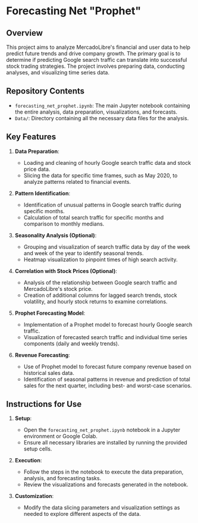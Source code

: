# Forecasting Net "Prophet"

## Overview

This project aims to analyze MercadoLibre's financial and user data to help predict future trends and drive company growth. The primary goal is to determine if predicting Google search traffic can translate into successful stock trading strategies. The project involves preparing data, conducting analyses, and visualizing time series data.

## Repository Contents

- `forecasting_net_prophet.ipynb`: The main Jupyter notebook containing the entire analysis, data preparation, visualizations, and forecasts.
- `Data/`: Directory containing all the necessary data files for the analysis.

## Key Features

1. **Data Preparation**:
   - Loading and cleaning of hourly Google search traffic data and stock price data.
   - Slicing the data for specific time frames, such as May 2020, to analyze patterns related to financial events.

2. **Pattern Identification**:
   - Identification of unusual patterns in Google search traffic during specific months.
   - Calculation of total search traffic for specific months and comparison to monthly medians.

3. **Seasonality Analysis (Optional)**:
   - Grouping and visualization of search traffic data by day of the week and week of the year to identify seasonal trends.
   - Heatmap visualization to pinpoint times of high search activity.

4. **Correlation with Stock Prices (Optional)**:
   - Analysis of the relationship between Google search traffic and MercadoLibre's stock price.
   - Creation of additional columns for lagged search trends, stock volatility, and hourly stock returns to examine correlations.

5. **Prophet Forecasting Model**:
   - Implementation of a Prophet model to forecast hourly Google search traffic.
   - Visualization of forecasted search traffic and individual time series components (daily and weekly trends).

6. **Revenue Forecasting**:
   - Use of Prophet model to forecast future company revenue based on historical sales data.
   - Identification of seasonal patterns in revenue and prediction of total sales for the next quarter, including best- and worst-case scenarios.

## Instructions for Use

1. **Setup**:
   - Open the `forecasting_net_prophet.ipynb` notebook in a Jupyter environment or Google Colab.
   - Ensure all necessary libraries are installed by running the provided setup cells.

2. **Execution**:
   - Follow the steps in the notebook to execute the data preparation, analysis, and forecasting tasks.
   - Review the visualizations and forecasts generated in the notebook.

3. **Customization**:
   - Modify the data slicing parameters and visualization settings as needed to explore different aspects of the data.

